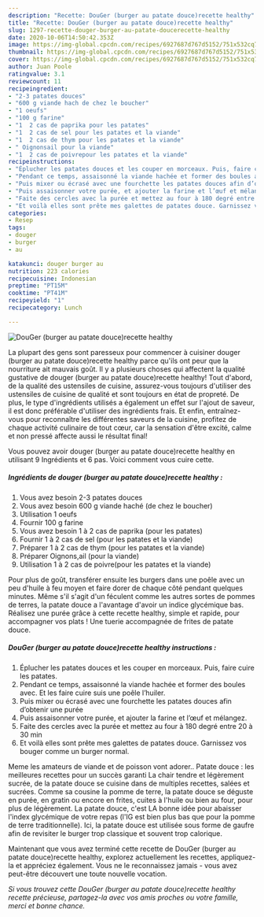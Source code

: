 ```yaml
---
description: "Recette: DouGer (burger au patate douce)recette healthy"
title: "Recette: DouGer (burger au patate douce)recette healthy"
slug: 1297-recette-douger-burger-au-patate-doucerecette-healthy
date: 2020-10-06T14:50:42.353Z
image: https://img-global.cpcdn.com/recipes/6927687d767d5152/751x532cq70/douger-burger-au-patate-doucerecette-healthy-photo-principale-de-la-recette.jpg
thumbnail: https://img-global.cpcdn.com/recipes/6927687d767d5152/751x532cq70/douger-burger-au-patate-doucerecette-healthy-photo-principale-de-la-recette.jpg
cover: https://img-global.cpcdn.com/recipes/6927687d767d5152/751x532cq70/douger-burger-au-patate-doucerecette-healthy-photo-principale-de-la-recette.jpg
author: Juan Poole
ratingvalue: 3.1
reviewcount: 11
recipeingredient:
- "2-3 patates douces"
- "600 g viande hach de chez le boucher"
- "1 oeufs"
- "100 g farine"
- "1  2 cas de paprika pour les patates"
- "1  2 cas de sel pour les patates et la viande"
- "1  2 cas de thym pour les patates et la viande"
- " Oignonsail pour la viande"
- "1  2 cas de poivrepour les patates et la viande"
recipeinstructions:
- "Éplucher les patates douces et les couper en morceaux. Puis, faire cuire les patates."
- "Pendant ce temps, assaisonné la viande hachée et former des boules avec. Et les faire cuire suis une poêle l’huiler."
- "Puis mixer ou écrasé avec une fourchette les patates douces afin d’obtenir une purée"
- "Puis assaisonner votre purée, et ajouter la farine et l’œuf et mélangez."
- "Faite des cercles avec la purée et mettez au four à 180 degré entre 20 à 30 min"
- "Et voilà elles sont prête mes galettes de patates douce. Garnissez vos bouger comme un burger normal."
categories:
- Resep
tags:
- douger
- burger
- au

katakunci: douger burger au 
nutrition: 223 calories
recipecuisine: Indonesian
preptime: "PT15M"
cooktime: "PT41M"
recipeyield: "1"
recipecategory: Lunch

---
```



![DouGer (burger au patate douce)recette healthy](https://img-global.cpcdn.com/recipes/6927687d767d5152/751x532cq70/douger-burger-au-patate-doucerecette-healthy-photo-principale-de-la-recette.jpg)

La plupart des gens sont paresseux pour commencer à cuisiner douger (burger au patate douce)recette healthy parce qu'ils ont peur que la nourriture ait mauvais goût. Il y a plusieurs choses qui affectent la qualité gustative de douger (burger au patate douce)recette healthy! Tout d'abord, de la qualité des ustensiles de cuisine, assurez-vous toujours d'utiliser des ustensiles de cuisine de qualité et sont toujours en état de propreté. De plus, le type d'ingrédients utilisés a également un effet sur l'ajout de saveur, il est donc préférable d'utiliser des ingrédients frais. Et enfin, entraînez-vous pour reconnaître les différentes saveurs de la cuisine, profitez de chaque activité culinaire de tout cœur, car la sensation d'être excité, calme et non pressé affecte aussi le résultat final!

<!--inarticleads1-->

Vous pouvez avoir douger (burger au patate douce)recette healthy en utilisant 9 Ingrédients et 6 pas. Voici comment vous cuire cette.

##### Ingrédients de douger (burger au patate douce)recette healthy :

1. Vous avez besoin 2-3 patates douces
1. Vous avez besoin 600 g viande haché (de chez le boucher)
1. Utilisation 1 oeufs
1. Fournir 100 g farine
1. Vous avez besoin 1 à 2 cas de paprika (pour les patates)
1. Fournir 1 à 2 cas de sel (pour les patates et la viande)
1. Préparer 1 à 2 cas de thym (pour les patates et la viande)
1. Préparer  Oignons,ail (pour la viande)
1. Utilisation 1 à 2 cas de poivre(pour les patates et la viande)


Pour plus de goût, transférer ensuite les burgers dans une poêle avec un peu d&#39;huile à feu moyen et faire dorer de chaque côté pendant quelques minutes. Même s&#39;il s&#39;agit d&#39;un féculent comme les autres sortes de pommes de terres, la patate douce a l&#39;avantage d&#39;avoir un indice glycémique bas. Réalisez une purée grâce à cette recette healthy, simple et rapide, pour accompagner vos plats ! Une tuerie accompagnée de frites de patate douce. 

<!--inarticleads2-->

##### DouGer (burger au patate douce)recette healthy instructions :

1. Éplucher les patates douces et les couper en morceaux. Puis, faire cuire les patates.
1. Pendant ce temps, assaisonné la viande hachée et former des boules avec. Et les faire cuire suis une poêle l’huiler.
1. Puis mixer ou écrasé avec une fourchette les patates douces afin d’obtenir une purée
1. Puis assaisonner votre purée, et ajouter la farine et l’œuf et mélangez.
1. Faite des cercles avec la purée et mettez au four à 180 degré entre 20 à 30 min
1. Et voilà elles sont prête mes galettes de patates douce. Garnissez vos bouger comme un burger normal.


Meme les amateurs de viande et de poisson vont adorer.. Patate douce : les meilleures recettes pour un succès garanti La chair tendre et légèrement sucrée, de la patate douce se cuisine dans de multiples recettes, salées et sucrées. Comme sa cousine la pomme de terre, la patate douce se déguste en purée, en gratin ou encore en frites, cuites à l&#39;huile ou bien au four, pour plus de légèrement. La patate douce, c&#39;est LA bonne idée pour abaisser l&#39;index glycémique de votre repas (l&#39;IG est bien plus bas que pour la pomme de terre traditionnelle). Ici, la patate douce est utilisée sous forme de gaufre afin de revisiter le burger trop classique et souvent trop calorique. 

<!--inarticleads1-->

<p>
Maintenant que vous avez terminé cette recette de DouGer (burger au patate douce)recette healthy, explorez actuellement les recettes, appliquez-la et appréciez également. Vous ne le reconnaissez jamais - vous avez peut-être découvert une toute nouvelle vocation.
</p>

<p>
<i>Si vous trouvez cette DouGer (burger au patate douce)recette healthy recette précieuse, partagez-la avec vos amis proches ou votre famille, merci et bonne chance.</i>
</p>
